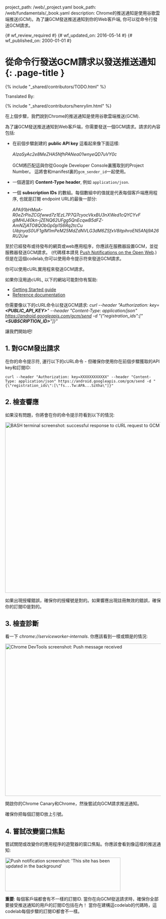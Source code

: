 project_path: /web/_project.yaml
book_path: /web/fundamentals/_book.yaml
description: Chrome的推送通知是使用谷歌雲端推送(GCM)。為了讓GCM發送推送通知到你的Web客戶端, 你可以從命令行發送GCM請求。

{# wf_review_required #}
{# wf_updated_on: 2016-05-14 #}
{# wf_published_on: 2000-01-01 #}

# 從命令行發送GCM請求以發送推送通知 {: .page-title }

{% include "_shared/contributors/TODO.html" %}


Translated By: 

{% include "_shared/contributors/henrylim.html" %}



在上個步驟，我們說到Chrome的推送通知是使用谷歌雲端推送(GCM).

為了讓GCM發送推送通知到Web客戶端，你需要發送一個GCM請求。請求的內容包括:

* 在前個步驟創建的 **public API key** 這看起來像下面這樣:<br>
  <br>
  _AIzaSyAc2e8MeZHA5NfhPANea01wnyeQD7uVY0c_<br>
  <br>
  GCM將匹配這與你從Google Developer Console裏獲取到的Project Number。
  這將會和manifest裏的`gcm_sender_id`一起使用。

* 一個適當的 **Content-Type header**, 例如 `application/json`.

* 一個 **subscription IDs** 的數組。每個數組中的值就是代表每個客戶端應用程序,
  也就是訂閱 endpoint URL的最後一部分:<br>
  <br>
  _APA91bHMaA-R0eZrPisZCGfwwd7z1EzL7P7Q7cyocVkxBU3nXWed1cQYCYvF
  glMHIJ40kn-jZENQ62UFgg5QnEcqwB5dFZ-AmNZjATO8QObGp0p1S6Rq2tcCu
  UibjnyaS0UF1gIM1mPeM25MdZdNVLG3dM6ZSfxV8itpihroEN5ANj9A26RU2Uw_

至於已經發布或待發布的網頁或web應用程序，你應該在服務器設置GCM，並從服務器發送GCM請求。
(代碼樣本請見 [Push Notifications on the Open Web](/web/updates/2015/03/push-notifications-on-the-open-web).) 但是在這個codelab,你可以使用命令提示符來發送GCM請求。

你可以使用cURL實用程來發送GCM請求。

如果你沒用過cURL, 以下的網站可能對你有幫助:

* [Getting Started guide](http://ethanmick.com/getting-started-with-curl)
* [Reference documentation](http://curl.haxx.se/docs/manpage.html)

你需要像以下的cURL命令以發送GCM請求:
_curl --header "Authorization: key=**&lt;PUBLIC\_API\_KEY&gt;**" --header "Content-Type: application/json" https://android.googleapis.com/gcm/send -d "{\"registration\_ids\":[\"**&lt;SUBSCRIPTION\_ID&gt;**\"]}"_

 讓我們開始吧!

## 1. 對GCM發出請求

在你的命令提示符, 運行以下的cURL命令 - 但確保你使用你在前個步驟獲取的API key和訂閱ID:


    curl --header "Authorization: key=XXXXXXXXXXXX" --header "Content-Type: application/json" https://android.googleapis.com/gcm/send -d "{\"registration_ids\":[\"fs...Tw:APA...SzXha\"]}"
    

## 2. 檢查響應

如果沒有問題，你將會在你的命令提示符看到以下的情況:

<img src="images/image16.png" width="890" height="551" alt="BASH terminal screenshot: successful response to cURL request to GCM to send a push message" />

如果出現授權錯誤，確保你的授權號是對的。如果響應出現註冊無效的錯誤，確保你的訂閱ID是對的。

## 3. 檢查診斷

看一下 _chrome://serviceworker-internals_. 你應該看到一樣或類是的情況:

<img src="images/image17.png" width="1547" height="492" alt="Chrome DevTools screenshot:  Push message received" />

開啟你的Chrome Canary和Chrome，然後嘗試向GCM請求推送通知。

確保你把每個訂閱ID放上引號。

## 4. 嘗試改變窗口焦點

嘗試關閉或改變你的應用程序的遊覽器的窗口焦點。你應該會看到像這樣的推送通知:

<img src="images/image18.png" width="373" height="109" alt="Push notification screenshot: 'This site has been updated in the background'" />

**重要**: 每個客戶端都會有不一樣的訂閱ID. 當你在向GCM發送請求時，確保你全部要接受推送通知的用戶的訂閱ID包括在內！
 當你在建構這codelab的代碼時，這codelab每個步驟的訂閱ID都會不一樣。
